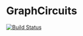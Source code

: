 # GraphCircuits

[![Build Status](https://travis-ci.com/jgoldfar/GraphCircuits.jl.svg?token=zdgtXHoeQwBuQetRRHxV&branch=master)](https://travis-ci.com/jgoldfar/GraphCircuits.jl)

<!--[![Coverage Status](https://coveralls.io/repos/jgoldfar/GraphCircuits.jl/badge.svg?branch=master&service=github)](https://coveralls.io/github/jgoldfar/GraphCircuits.jl?branch=master)-->

<!--[![codecov.io](http://codecov.io/github/jgoldfar/GraphCircuits.jl/coverage.svg?branch=master)](http://codecov.io/github/jgoldfar/GraphCircuits.jl?branch=master)-->
